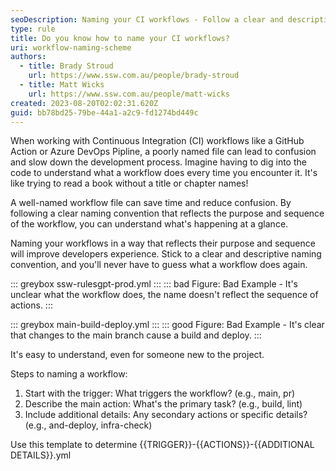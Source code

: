 ```yaml
---
seoDescription: Naming your CI workflows - Follow a clear and descriptive naming convention to improve developer experience, reduce confusion, and save time by reflecting the purpose and sequence of each workflow.
type: rule
title: Do you know how to name your CI workflows?
uri: workflow-naming-scheme
authors:
  - title: Brady Stroud
    url: https://www.ssw.com.au/people/brady-stroud
  - title: Matt Wicks
    url: https://www.ssw.com.au/people/matt-wicks
created: 2023-08-20T02:02:31.620Z
guid: bb78bd25-79be-44a1-a2c9-fd1274bd449c
---
```


When working with Continuous Integration (CI) workflows like a GitHub Action or Azure DevOps Pipline, a poorly named file can lead to confusion and slow down the development process. Imagine having to dig into the code to understand what a workflow does every time you encounter it. It's like trying to read a book without a title or chapter names!

A well-named workflow file can save time and reduce confusion. By following a clear naming convention that reflects the purpose and sequence of the workflow, you can understand what's happening at a glance.

Naming your workflows in a way that reflects their purpose and sequence will improve developers experience. Stick to a clear and descriptive naming convention, and you'll never have to guess what a workflow does again.

<!--endintro-->

::: greybox
ssw-rulesgpt-prod.yml
:::
::: bad
Figure: Bad Example - It's unclear what the workflow does, the name doesn't reflect the sequence of actions.
:::

::: greybox
main-build-deploy.yml
:::
::: good
Figure: Bad Example - It's clear that changes to the main branch cause a build and deploy.
:::

It's easy to understand, even for someone new to the project.

Steps to naming a workflow:

1. Start with the trigger: What triggers the workflow? (e.g., main, pr)
2. Describe the main action: What's the primary task? (e.g., build, lint)
3. Include additional details: Any secondary actions or specific details? (e.g., and-deploy, infra-check)

Use this template to determine {{TRIGGER}}-{{ACTIONS}}-{{ADDITIONAL DETAILS}}.yml
